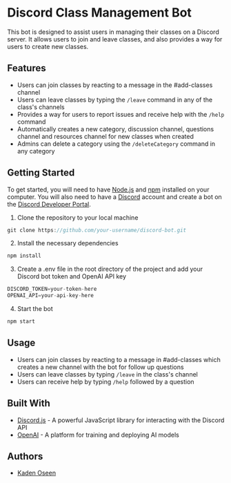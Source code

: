 # Discord Class Management Bot

This bot is designed to assist users in managing their classes on a Discord server. It allows users to join and leave classes, and also provides a way for users to create new classes.

## Features
- Users can join classes by reacting to a message in the #add-classes channel
- Users can leave classes by typing the `/leave` command in any of the class's channels
- Provides a way for users to report issues and receive help with the `/help` command
- Automatically creates a new category, discussion channel, questions channel and resources channel for new classes when created
- Admins can delete a category using the `/deleteCategory` command in any category

## Getting Started
To get started, you will need to have [Node.js](https://nodejs.org/en/) and [npm](https://www.npmjs.com/) installed on your computer. You will also need to have a [Discord](https://discord.com/) account and create a bot on the [Discord Developer Portal](https://discord.com/developers/docs/intro).
1. Clone the repository to your local machine
```js
git clone https://github.com/your-username/discord-bot.git
```
2. Install the necessary dependencies
```js
npm install
```
3. Create a .env file in the root directory of the project and add your Discord bot token and OpenAI API key
```.js
DISCORD_TOKEN=your-token-here
OPENAI_API=your-api-key-here
```
4. Start the bot
```js
npm start
```

## Usage
- Users can join classes by reacting to a message in #add-classes which creates a new channel with the bot for follow up questions
- Users can leave classes by typing `/leave` in the class's channel
- Users can receive help by typing `/help` followed by a question

## Built With
- [Discord.js](https://discord.js.org/) - A powerful JavaScript library for interacting with the Discord API
- [OpenAI](https://openai.com/) - A platform for training and deploying AI models

## Authors
- [Kaden Oseen](https://github.com/kadenoseen)
